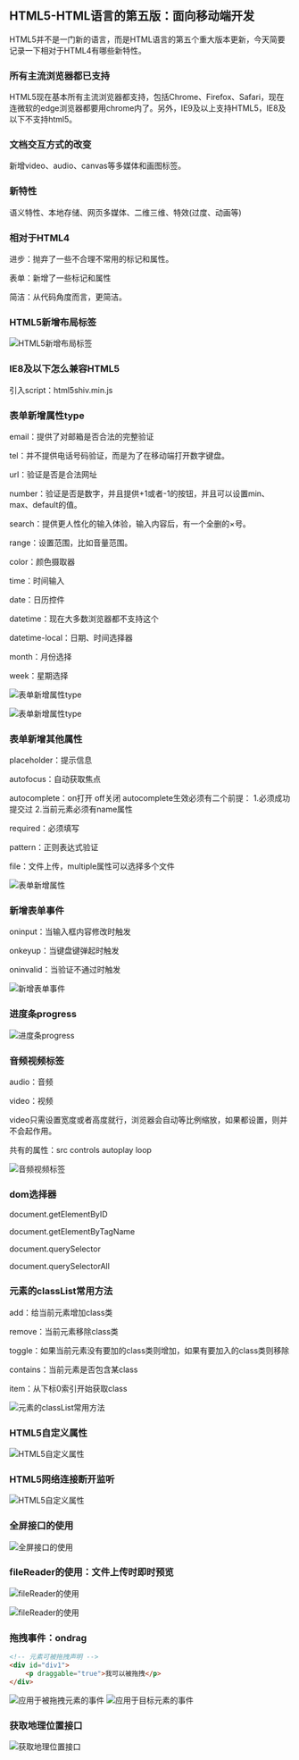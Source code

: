 ## HTML5-HTML语言的第五版：面向移动端开发
HTML5并不是一门新的语言，而是HTML语言的第五个重大版本更新，今天简要记录一下相对于HTML4有哪些新特性。

### 所有主流浏览器都已支持
HTML5现在基本所有主流浏览器都支持，包括Chrome、Firefox、Safari，现在连微软的edge浏览器都要用chrome内了。另外，IE9及以上支持HTML5，IE8及以下不支持html5。

### 文档交互方式的改变
新增video、audio、canvas等多媒体和画图标签。

### 新特性
语义特性、本地存储、网页多媒体、二维三维、特效(过度、动画等)

### 相对于HTML4
进步：抛弃了一些不合理不常用的标记和属性。

表单：新增了一些标记和属性

简洁：从代码角度而言，更简洁。

### HTML5新增布局标签
![HTML5新增布局标签](imgs/01.jpg)

### IE8及以下怎么兼容HTML5
引入script：html5shiv.min.js

### 表单新增属性type
email：提供了对邮箱是否合法的完整验证

tel：并不提供电话号码验证，而是为了在移动端打开数字键盘。

url：验证是否是合法网址

number：验证是否是数字，并且提供+1或者-1的按钮，并且可以设置min、max、default的值。

search：提供更人性化的输入体验，输入内容后，有一个全删的×号。

range：设置范围，比如音量范围。

color：颜色摄取器

time：时间输入

date：日历控件

datetime：现在大多数浏览器都不支持这个

datetime-local：日期、时间选择器

month：月份选择

week：星期选择

![表单新增属性type](imgs/02.jpg)

![表单新增属性type](imgs/03.jpg)

### 表单新增其他属性
placeholder：提示信息

autofocus：自动获取焦点

autocomplete：on打开 off关闭
autocomplete生效必须有二个前提：
1.必须成功提交过
2.当前元素必须有name属性

required：必须填写

pattern：正则表达式验证

file：文件上传，multiple属性可以选择多个文件

![表单新增属性](imgs/04.jpg)

### 新增表单事件
oninput：当输入框内容修改时触发

onkeyup：当键盘键弹起时触发

oninvalid：当验证不通过时触发

![新增表单事件](imgs/05.jpg)

### 进度条progress

![进度条progress](imgs/06.jpg)

### 音频视频标签
audio：音频

video：视频

video只需设置宽度或者高度就行，浏览器会自动等比例缩放，如果都设置，则并不会起作用。

共有的属性：src controls autoplay loop

![音频视频标签](imgs/07.jpg)

### dom选择器
document.getElementByID

document.getElementByTagName

document.querySelector

document.querySelectorAll

### 元素的classList常用方法
add：给当前元素增加class类

remove：当前元素移除class类

toggle：如果当前元素没有要加的class类则增加，如果有要加入的class类则移除

contains：当前元素是否包含某class

item：从下标0索引开始获取class

![元素的classList常用方法](imgs/08.jpg)

### HTML5自定义属性

![HTML5自定义属性](imgs/09.jpg)

### HTML5网络连接断开监听

![HTML5自定义属性](imgs/10.jpg)

### 全屏接口的使用

![全屏接口的使用](imgs/11.jpg)

### fileReader的使用：文件上传时即时预览

![fileReader的使用](imgs/12.jpg)

![fileReader的使用](imgs/13.jpg)

### 拖拽事件：ondrag
```html
<!-- 元素可被拖拽声明 -->
<div id="div1">
    <p draggable="true">我可以被拖拽</p>
</div>
```
![应用于被拖拽元素的事件](imgs/14.jpg)
![应用于目标元素的事件](imgs/15.jpg)

### 获取地理位置接口
![获取地理位置接口](imgs/17.jpg)